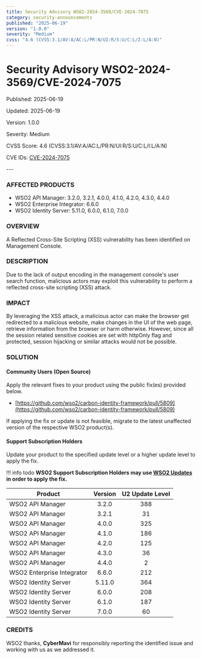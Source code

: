 ```yaml
---
title: Security Advisory WSO2-2024-3569/CVE-2024-7075
category: security-announcements
published: "2025-06-19" 
version: "1.0.0"
severity: "Medium"
cvss: "4.6 (CVSS:3.1/AV:A/AC:L/PR:N/UI:R/S:U/C:L/I:L/A:N)"
---
```


# Security Advisory WSO2-2024-3569/CVE-2024-7075

<p class="doc-info">Published: 2025-06-19</p> 
<p class="doc-info">Updated: 2025-06-19</p>
<p class="doc-info">Version: 1.0.0</p>
<p class="doc-info">Severity: Medium</p>
<p class="doc-info">CVSS Score: 4.6 (CVSS:3.1/AV:A/AC:L/PR:N/UI:R/S:U/C:L/I:L/A:N)</p>
<p class="doc-info">CVE IDs: <a href="https://www.cve.org/CVERecord?id=CVE-2024-7075">CVE-2024-7075</a></p>
---

### AFFECTED PRODUCTS
* WSO2 API Manager: 3.2.0, 3.2.1, 4.0.0, 4.1.0, 4.2.0, 4.3.0, 4.4.0
* WSO2 Enterprise Integrator: 6.6.0
* WSO2 Identity Server: 5.11.0, 6.0.0, 6.1.0, 7.0.0


### OVERVIEW
A Reflected Cross-Site Scripting (XSS) vulnerability has been identified on Management Console.


### DESCRIPTION
Due to the lack of output encoding in the management console's user search function, malicious actors may exploit this vulnerability to perform a reflected cross-site scripting (XSS) attack.


### IMPACT
By leveraging the XSS attack, a malicious actor can make the browser get redirected to a malicious website, make changes in the UI of the web page, retrieve information from the browser or harm otherwise. However, since all the session related sensitive cookies are set with httpOnly flag and protected, session hijacking or similar attacks would not be possible.


### SOLUTION

#### Community Users (Open Source)
Apply the relevant fixes to your product using the public fix(es) provided below.

* [https://github.com/wso2/carbon-identity-framework/pull/5809](https://github.com/wso2/carbon-identity-framework/pull/5809)

If applying the fix or update is not feasible, migrate to the latest unaffected version of the respective WSO2 product(s).


#### Support Subscription Holders

Update your product to the specified update level or a higher update level to apply the fix.

!!! info todo
    **WSO2 Support Subscription Holders may use [WSO2 Updates](https://wso2.com/updates/) in order to apply the fix.**

| Product                    | Version | U2 Update Level |
| -------------------------- | :-----: | :-------------: |
| WSO2 API Manager           |  3.2.0  |       388       |
| WSO2 API Manager           |  3.2.1  |       31        |
| WSO2 API Manager           |  4.0.0  |       325       |
| WSO2 API Manager           |  4.1.0  |       186       |
| WSO2 API Manager           |  4.2.0  |       125       |
| WSO2 API Manager           |  4.3.0  |       36        |
| WSO2 API Manager           |  4.4.0  |        2        |
| WSO2 Enterprise Integrator |  6.6.0  |       212       |
| WSO2 Identity Server       | 5.11.0  |       364       |
| WSO2 Identity Server       |  6.0.0  |       208       |
| WSO2 Identity Server       |  6.1.0  |       187       |
| WSO2 Identity Server       |  7.0.0  |       60        |

### CREDITS
WSO2 thanks, **CyberMavi** for responsibly reporting the identified issue and working with us as we addressed it.